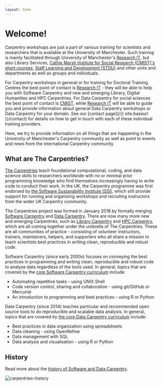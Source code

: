 ```yaml
---
layout: home
---
```


# Welcome!
Carpentry workshops are just a part of various training for scientists and researchers that is available 
at the University of Manchester. Such training is mainly facilitated through  University of Manchester's [Research IT](http://www.staffnet.manchester.ac.uk/staff-learning-and-development/academicandresearch/practical-skills-and-knowledge/it-skills/research-computing/research-courses/), but also Library Services, 
[Cathie Marsh Institute for Social Research (CMIST)'s short courses](https://www.cmist.manchester.ac.uk/study/short/), [Staff Learning and Development (STDU)](http://www.staffnet.manchester.ac.uk/staff-learning-and-development/) and other units and departments as well as groups and individuals.

For Carpentry workshops in general or for training for Doctoral Training Centres the best point of contact is [Research IT](http://www.itservices.manchester.ac.uk/research/) - 
they will be able to help you with Software Carpentry and new and emerging Library, Digital Humanities and HPC Carpentries. For Data Carpentry for social sciences the best point of contact is [CMIST](https://www.cmist.manchester.ac.uk/), while [Research IT](http://www.itservices.manchester.ac.uk/research/) will be able to guide 
you and provide information about general Data Carpentry workshops or Data Carpentry for your domain. See our [contact page](/{{ site.baseurl }}/contact) for details on how to get in touch with each of these individual training providers. 

Here, we try to provide information on all things that are happening in the University of Manchester's Carpentry community 
as well as point to events and news from the international Carpentry community.

## What are The Carpentries?
[The Carpentries](https://carpentries.org/) teach foundational computational, coding, and data science skills to researchers worldwide with no or minimal prior 
programming knowledge who find themselves increasingly having to write code to conduct their work. In the UK, the Carpentry programme was first endorsed by 
[the Software Sustanability Institute (SSI)](https://software.ac.uk/), which still provide support for running and organising workshops and recruiting instructors 
from the wider UK Carpentry community. 

The Carpentries project was formed in January 2018 by formally merging [Software Carpentry](https://software-carpentry.org/) and [Data Carpentry](http://www.datacarpentry.org/). 
There are now many more new and emerging Carpentries, such as [Library Carpentry](https://librarycarpentry.github.io/) and [HPC Carpentry](https://hpc-carpentry.github.io/), 
which are all coming together under the umbrella of The Carpentries. These are all communities of practice - consisting of volunteer instructors, trainers, maintainers, helpers, 
and supporters who all share a mission to teach scientists best practices in writing clean, reproducible and robust code.

Software Carpentry (since early 2000s) focuses on conveying the best practices in programming and writing clean, reproducible and robust code to analyse data regardless of the tools used. In general, topics that are covered by the [core Software Carpentry curriculum](https://software-carpentry.org/lessons/) include:

- Automating repetitive tasks - using UNIX Shell
- Code version control, sharing and collaboration - using git/GitHub or Mercurial
- An introduction to programming and best practices - using R or Python 

Data Carpentry (since 2014) teaches particular and recommended open source tools to do reproducible and scalable data analysis. In general, topics that are covered by [the core Data Carpentry curriculum](http://www.datacarpentry.org/lessons/) include:

- Best practices in data organization using spreadsheets
- Data cleaning - using OpenRefine
- Data management with SQL
- Data analysis and visualisation - using R or Python

## History
Read more about the [history of Software and Data Carpentry](https://software-carpentry.org/scf/history/).

![carpentries-history](https://software-carpentry.org/files/2017/SWCDChistory.png "A brief history of Software and Data Carpentry")

